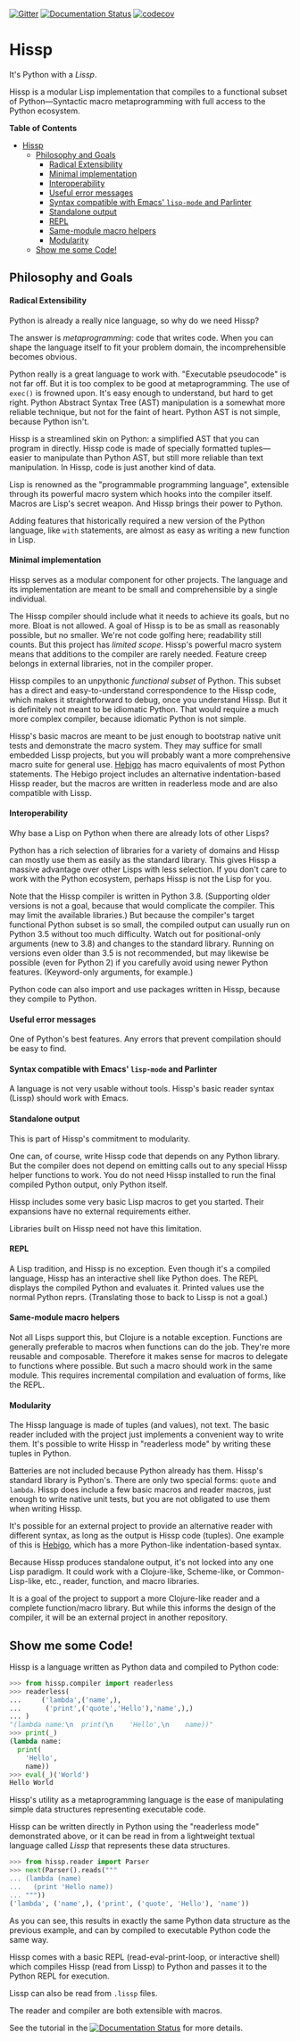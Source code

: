 <!--
Copyright 2019, 2020 Matthew Egan Odendahl
SPDX-License-Identifier: Apache-2.0
-->
[![Gitter](https://badges.gitter.im/hissp-lang/community.svg)](https://gitter.im/hissp-lang/community?utm_source=badge&utm_medium=badge&utm_campaign=pr-badge)
[![Documentation Status](https://readthedocs.org/projects/hissp/badge/?version=latest)](https://hissp.readthedocs.io/en/latest/?badge=latest)
[![codecov](https://codecov.io/gh/gilch/hissp/branch/master/graph/badge.svg)](https://codecov.io/gh/gilch/hissp)
<!-- Hidden doctest requires basic macros for REPL-consistent behavior.
#> (operator..setitem (globals) '_macro_ (types..SimpleNamespace : :** (vars hissp.basic.._macro_)))
#..
>>> __import__('operator').setitem(
...   globals(),
...   '_macro_',
...   __import__('types').SimpleNamespace(
...     **vars(
...       __import__('hissp.basic',fromlist='?')._macro_)))

-->
# Hissp

It's Python with a *Lissp*.

Hissp is a modular Lisp implementation that compiles to a functional subset of
Python&mdash;Syntactic macro metaprogramming with full access to the Python ecosystem.

<!-- markdown-toc start - Don't edit this section. Run M-x markdown-toc-refresh-toc -->
**Table of Contents**

- [Hissp](#hissp)
    - [Philosophy and Goals](#philosophy-and-goals)
        - [Radical Extensibility](#radical-extensibility)
        - [Minimal implementation](#minimal-implementation)
        - [Interoperability](#interoperability)
        - [Useful error messages](#useful-error-messages)
        - [Syntax compatible with Emacs' `lisp-mode` and Parlinter](#syntax-compatible-with-emacs-lisp-mode-and-parlinter)
        - [Standalone output](#standalone-output)
        - [REPL](#repl)
        - [Same-module macro helpers](#same-module-macro-helpers)
        - [Modularity](#modularity)
    - [Show me some Code!](#show-me-some-code)

<!-- markdown-toc end -->

## Philosophy and Goals

#### Radical Extensibility
Python is already a really nice language, so why do we need Hissp?

The answer is *metaprogramming*: code that writes code.
When you can shape the language itself to fit your problem domain,
the incomprehensible becomes obvious.

Python really is a great language to work with.
"Executable pseudocode" is not far off.
But it is too complex to be good at metaprogramming.
The use of `exec()` is frowned upon.
It's easy enough to understand, but hard to get right.
Python Abstract Syntax Tree (AST)
manipulation is a somewhat more reliable technique,
but not for the faint of heart.
Python AST is not simple, because Python isn't.

Hissp is a streamlined skin on Python:
a simplified AST that you can program in directly.
Hissp code is made of specially formatted tuples&mdash;easier
to manipulate than Python AST,
but still more reliable than text manipulation.
In Hissp, code is just another kind of data.

Lisp is renowned as the "programmable programming language",
extensible through its powerful macro system
which hooks into the compiler itself.
Macros are Lisp's secret weapon.
And Hissp brings their power to Python.

Adding features that historically required a new version of the Python language,
like `with` statements, are almost as easy as writing a new function in Lisp.

#### Minimal implementation
Hissp serves as a modular component for other projects.
The language and its implementation are meant to be small and comprehensible
by a single individual.

The Hissp compiler should include what it needs to achieve its goals,
but no more. Bloat is not allowed.
A goal of Hissp is to be as small as reasonably possible, but no smaller.
We're not code golfing here; readability still counts.
But this project has *limited scope*.
Hissp's powerful macro system means that additions to the compiler are
rarely needed.
Feature creep belongs in external libraries,
not in the compiler proper.

Hissp compiles to an unpythonic *functional subset* of Python.
This subset has a direct and easy-to-understand correspondence to the Hissp code,
which makes it straightforward to debug, once you understand Hissp.
But it is definitely not meant to be idiomatic Python.
That would require a much more complex compiler,
because idiomatic Python is not simple.

Hissp's basic macros are meant to be just enough to bootstrap native unit tests
and demonstrate the macro system.
They may suffice for small embedded Lissp projects,
but you will probably want a more comprehensive macro suite for general use.
[Hebigo](https://github.com/gilch/hebigo)
has macro equivalents of most Python statements.
The Hebigo project includes an alternative indentation-based Hissp reader,
but the macros are written in readerless mode and are also compatible with Lissp.

#### Interoperability
Why base a Lisp on Python when there are already lots of other Lisps?

Python has a rich selection of libraries for a variety of domains
and Hissp can mostly use them as easily as the standard library.
This gives Hissp a massive advantage over other Lisps with less selection.
If you don't care to work with the Python ecosystem,
perhaps Hissp is not the Lisp for you.

Note that the Hissp compiler is written in Python 3.8.
(Supporting older versions is not a goal,
because that would complicate the compiler.
This may limit the available libraries.)
But because the compiler's target functional Python subset is so small,
the compiled output can usually run on Python 3.5 without too much difficulty.
Watch out for positional-only arguments (new to 3.8)
and changes to the standard library.
Running on versions even older than 3.5 is not recommended,
but may likewise be possible (even for Python 2) if you carefully avoid using newer Python features.
(Keyword-only arguments, for example.)

Python code can also import and use packages written in Hissp,
because they compile to Python.

#### Useful error messages
One of Python's best features.
Any errors that prevent compilation should be easy to find.

#### Syntax compatible with Emacs' `lisp-mode` and Parlinter
A language is not very usable without tools.
Hissp's basic reader syntax (Lissp) should work with Emacs.

#### Standalone output
This is part of Hissp's commitment to modularity.

One can, of course, write Hissp code that depends on any Python library.
But the compiler does not depend on emitting calls out to any special
Hissp helper functions to work.
You do not need Hissp installed to run the final compiled Python output,
only Python itself.

Hissp includes some very basic Lisp macros to get you started.
Their expansions have no external requirements either.

Libraries built on Hissp need not have this limitation.

#### REPL
A Lisp tradition, and Hissp is no exception.
Even though it's a compiled language,
Hissp has an interactive shell like Python does.
The REPL displays the compiled Python and evaluates it.
Printed values use the normal Python reprs.
(Translating those to back to Lissp is not a goal.)

#### Same-module macro helpers
Not all Lisps support this, but Clojure is a notable exception.
Functions are generally preferable to macros when functions can do the job.
They're more reusable and composable.
Therefore it makes sense for macros to delegate to functions where possible.
But such a macro should work in the same module.
This requires incremental compilation and evaluation of forms, like the REPL.

#### Modularity
The Hissp language is made of tuples (and values), not text.
The basic reader included with the project just implements a convenient
way to write them.
It's possible to write Hissp in "readerless mode"
by writing these tuples in Python.

Batteries are not included because Python already has them.
Hissp's standard library is Python's.
There are only two special forms: ``quote`` and ``lambda``.
Hissp does include a few basic macros and reader macros,
just enough to write native unit tests,
but you are not obligated to use them when writing Hissp.

It's possible for an external project to provide an alternative
reader with different syntax, as long as the output is Hissp code (tuples).
One example of this is [Hebigo](https://github.com/gilch/hebigo),
which has a more Python-like indentation-based syntax.

Because Hissp produces standalone output, it's not locked into any one Lisp paradigm.
It could work with a Clojure-like, Scheme-like, or Common-Lisp-like, etc.,
reader, function, and macro libraries.

It is a goal of the project to support a more Clojure-like reader and
a complete function/macro library.
But while this informs the design of the compiler,
it will be an external project in another repository.

## Show me some Code!
Hissp is a language written as Python data and compiled to Python code:
```python
>>> from hissp.compiler import readerless
>>> readerless(
...     ('lambda',('name',),
...      ('print',('quote','Hello'),'name',),)
... )
"(lambda name:\n  print(\n    'Hello',\n    name))"
>>> print(_)
(lambda name:
  print(
    'Hello',
    name))
>>> eval(_)('World')
Hello World

```
Hissp's utility as a metaprogramming language is the ease of manipulating simple data structures representing executable code.

Hissp can be written directly in Python using the "readerless mode" demonstrated above,
or it can be read in from a lightweight textual language called *Lissp* that represents these data structures.
```python
>>> from hissp.reader import Parser
>>> next(Parser().reads("""
... (lambda (name)
...   (print 'Hello name))
... """))
('lambda', ('name',), ('print', ('quote', 'Hello'), 'name'))

```
As you can see, this results in exactly the same Python data structure as the previous example,
and can by compiled to executable Python code the same way.

Hissp comes with a basic REPL (read-eval-print-loop, or interactive shell)
which compiles Hissp (read from Lissp) to Python and passes it to the Python REPL for execution.

Lissp can also be read from ``.lissp`` files.

The reader and compiler are both extensible with macros.

See the tutorial in the [![Documentation Status](https://readthedocs.org/projects/hissp/badge/?version=latest)](https://hissp.readthedocs.io/en/latest/?badge=latest)
for more details.
